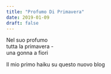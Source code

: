 ```yaml
---
title: "Profumo Di Primavera"
date: 2019-01-09
draft: false
---
```


Nel suo profumo  
tutta la primavera -  
una gonna a fiori  

<!--more-->

Il mio primo haiku su questo nuovo blog